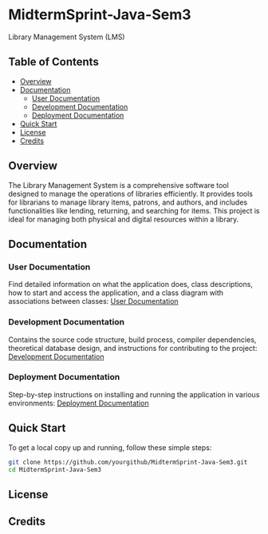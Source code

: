 
# MidtermSprint-Java-Sem3 
Library Management System (LMS)

## Table of Contents
- [Overview](#overview)
- [Documentation](#documentation)
  - [User Documentation](#user-documentation)
  - [Development Documentation](#development-documentation)
  - [Deployment Documentation](#deployment-documentation)
- [Quick Start](#quick-start)
- [License](#license)
- [Credits](#credits)


## Overview
The Library Management System is a comprehensive software tool designed to manage the operations of libraries efficiently. It provides tools for librarians to manage library items, patrons, and authors, and includes functionalities like lending, returning, and searching for items. This project is ideal for managing both physical and digital resources within a library.

## Documentation

### User Documentation
Find detailed information on what the application does, class descriptions, how to start and access the application, and a class diagram with associations between classes:
[User Documentation](.docs/User_Documentation.md)

### Development Documentation
Contains the source code structure, build process, compiler dependencies, theoretical database design, and instructions for contributing to the project:
[Development Documentation](.docs/Development_Documentation.md)

### Deployment Documentation
Step-by-step instructions on installing and running the application in various environments:
[Deployment Documentation](.docs/Deployment_Documentation.md)

## Quick Start
To get a local copy up and running, follow these simple steps:
```bash
git clone https://github.com/yourgithub/MidtermSprint-Java-Sem3.git
cd MidtermSprint-Java-Sem3
```

## License

## Credits




